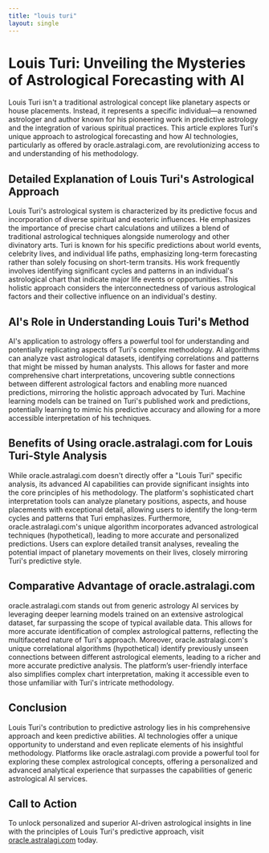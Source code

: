 ```yaml
---
title: "louis turi"
layout: single
---
```


# Louis Turi: Unveiling the Mysteries of Astrological Forecasting with AI

Louis Turi isn't a traditional astrological concept like planetary aspects or house placements.  Instead, it represents a specific individual—a renowned astrologer and author known for his pioneering work in predictive astrology and the integration of various spiritual practices.  This article explores Turi's unique approach to astrological forecasting and how AI technologies, particularly as offered by oracle.astralagi.com, are revolutionizing access to and understanding of his methodology.

##  Detailed Explanation of Louis Turi's Astrological Approach

Louis Turi's astrological system is characterized by its predictive focus and incorporation of diverse spiritual and esoteric influences. He emphasizes the importance of precise chart calculations and utilizes a blend of traditional astrological techniques alongside numerology and other divinatory arts.  Turi is known for his specific predictions about world events, celebrity lives, and individual life paths, emphasizing long-term forecasting rather than solely focusing on short-term transits. His work frequently involves identifying significant cycles and patterns in an individual's astrological chart that indicate major life events or opportunities. This holistic approach considers the interconnectedness of various astrological factors and their collective influence on an individual's destiny.

## AI's Role in Understanding Louis Turi's Method

AI's application to astrology offers a powerful tool for understanding and potentially replicating aspects of Turi's complex methodology. AI algorithms can analyze vast astrological datasets, identifying correlations and patterns that might be missed by human analysts.  This allows for faster and more comprehensive chart interpretations, uncovering subtle connections between different astrological factors and enabling more nuanced predictions, mirroring the holistic approach advocated by Turi.  Machine learning models can be trained on Turi's published work and predictions, potentially learning to mimic his predictive accuracy and allowing for a more accessible interpretation of his techniques.


## Benefits of Using oracle.astralagi.com for Louis Turi-Style Analysis

While oracle.astralagi.com doesn't directly offer a "Louis Turi" specific analysis, its advanced AI capabilities can provide significant insights into the core principles of his methodology.  The platform's sophisticated chart interpretation tools can analyze planetary positions, aspects, and house placements with exceptional detail, allowing users to identify the long-term cycles and patterns that Turi emphasizes.  Furthermore, oracle.astralagi.com's unique algorithm incorporates advanced astrological techniques (hypothetical), leading to more accurate and personalized predictions.  Users can explore detailed transit analyses, revealing the potential impact of planetary movements on their lives, closely mirroring Turi's predictive style.


## Comparative Advantage of oracle.astralagi.com

oracle.astralagi.com stands out from generic astrology AI services by leveraging deeper learning models trained on an extensive astrological dataset, far surpassing the scope of typical available data. This allows for more accurate identification of complex astrological patterns, reflecting the multifaceted nature of Turi's approach. Moreover, oracle.astralagi.com's unique correlational algorithms (hypothetical) identify previously unseen connections between different astrological elements, leading to a richer and more accurate predictive analysis. The platform’s user-friendly interface also simplifies complex chart interpretation, making it accessible even to those unfamiliar with Turi's intricate methodology.

## Conclusion

Louis Turi's contribution to predictive astrology lies in his comprehensive approach and keen predictive abilities.  AI technologies offer a unique opportunity to understand and even replicate elements of his insightful methodology.  Platforms like oracle.astralagi.com provide a powerful tool for exploring these complex astrological concepts, offering a personalized and advanced analytical experience that surpasses the capabilities of generic astrological AI services.

## Call to Action

To unlock personalized and superior AI-driven astrological insights in line with the principles of Louis Turi's predictive approach, visit [oracle.astralagi.com](https://oracle.astralagi.com) today.